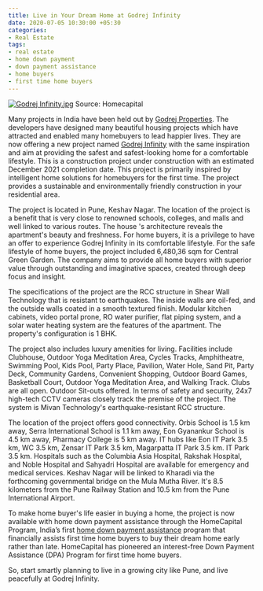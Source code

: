 ```yaml
---
title: Live in Your Dream Home at Godrej Infinity
date: 2020-07-05 10:30:00 +05:30
categories:
- Real Estate
tags:
- real estate
- home down payment
- down payment assistance
- home buyers
- first time home buyers
---
```


[![Godrej Infinity.jpg](/uploads/Godrej%20Infinity.jpg)](https://homecapital.in/property/54/godrej-infinity-1-bhk)
Source: Homecapital

Many projects in India have been held out by [Godrej Properties](https://homecapital.in/offering/developer/godrej-properties). The developers have designed many beautiful housing projects which have attracted and enabled many homebuyers to lead happier lives. They are now offering a new project named [Godrej Infinity](https://homecapital.in/property/54/godrej-infinity-1-bhk) with the same inspiration and aim at providing the safest and safest-looking home for a comfortable lifestyle. This is a construction project under construction with an estimated December 2021 completion date. This project is primarily inspired by intelligent home solutions for homebuyers for the first time. The project provides a sustainable and environmentally friendly construction in your residential area.

The project is located in Pune, Keshav Nagar. The location of the project is a benefit that is very close to renowned schools, colleges, and malls and well linked to various routes. The house 's architecture reveals the apartment's beauty and freshness. For home buyers, it is a privilege to have an offer to experience Godrej Infinity in its comfortable lifestyle. For the safe lifestyle of home buyers, the project included 6,480,36 sqm for Central Green Garden. The company aims to provide all home buyers with superior value through outstanding and imaginative spaces, created through deep focus and insight.

The specifications of the project are the RCC structure in Shear Wall Technology that is resistant to earthquakes. The inside walls are oil-fed, and the outside walls coated in a smooth textured finish. Modular kitchen cabinets, video portal prone, RO water purifier, flat piping system, and a solar water heating system are the features of the apartment. The property's configuration is 1 BHK.

The project also includes luxury amenities for living. Facilities include Clubhouse, Outdoor Yoga Meditation Area, Cycles Tracks, Amphitheatre, Swimming Pool, Kids Pool, Party Place, Pavilion, Water Hole, Sand Pit, Party Deck, Community Gardens, Convenient Shopping, Outdoor Board Games, Basketball Court, Outdoor Yoga Meditation Area, and Walking Track. Clubs are all open. Outdoor Sit-outs offered. In terms of safety and security, 24x7 high-tech CCTV cameras closely track the premise of the project. The system is Mivan Technology's earthquake-resistant RCC structure.

The location of the project offers good connectivity. Orbis School is 1.5 km away, Serra International School is 1.1 km away, Eon Gyanankur School is 4.5 km away, Pharmacy College is 5 km away. IT hubs like Eon IT Park 3.5 km, WC 3.5 km, Zensar IT Park 3.5 km, Magarpatta IT Park 3.5 km. IT Park 3.5 km. Hospitals such as the Columbia Asia Hospital, Rakshak Hospital, and Noble Hospital and Sahyadri Hospital are available for emergency and medical services. Keshav Nagar will be linked to Kharadi via the forthcoming governmental bridge on the Mula Mutha River. It's 8.5 kilometers from the Pune Railway Station and 10.5 km from the Pune International Airport.

To make home buyer's life easier in buying a home, the project is now available with home down payment assistance through the HomeCapital Program, India’s first [home down payment assistance](https://homecapital.in/program) program that financially assists first time home buyers to buy their dream home early rather than late. HomeCapital has pioneered an interest-free Down Payment Assistance (DPA) Program for first time home buyers.

So, start smartly planning to live in a growing city like Pune, and live peacefully at Godrej Infinity.
